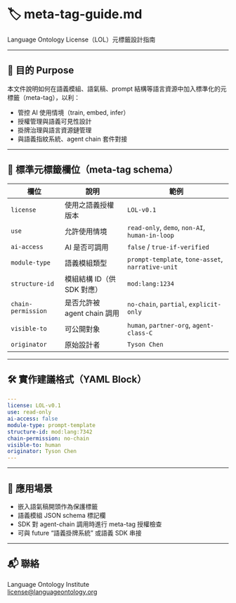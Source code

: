 # 🏷️ meta-tag-guide.md
Language Ontology License（LOL）元標籤設計指南

---

## 📌 目的 Purpose

本文件說明如何在語義模組、語氣稿、prompt 結構等語言資源中加入標準化的元標籤（meta-tag），以利：

- 管控 AI 使用情境（train, embed, infer）
- 授權管理與語義可見性設計
- 掛牌治理與語言資源鏈管理
- 與語義指紋系統、agent chain 套件對接

---

## 🧩 標準元標籤欄位（meta-tag schema）

| 欄位 | 說明 | 範例 |
|------|------|------|
| `license` | 使用之語義授權版本 | `LOL-v0.1` |
| `use` | 允許使用情境 | `read-only`, `demo`, `non-AI`, `human-in-loop` |
| `ai-access` | AI 是否可調用 | `false` / `true-if-verified` |
| `module-type` | 語義模組類型 | `prompt-template`, `tone-asset`, `narrative-unit` |
| `structure-id` | 模組結構 ID（供 SDK 對應） | `mod:lang:1234` |
| `chain-permission` | 是否允許被 agent chain 調用 | `no-chain`, `partial`, `explicit-only` |
| `visible-to` | 可公開對象 | `human`, `partner-org`, `agent-class-C` |
| `originator` | 原始設計者 | `Tyson Chen` |

---

## 🛠 實作建議格式（YAML Block）

```yaml
---
license: LOL-v0.1
use: read-only
ai-access: false
module-type: prompt-template
structure-id: mod:lang:7342
chain-permission: no-chain
visible-to: human
originator: Tyson Chen
---
```

---

## 🧬 應用場景

- 嵌入語氣稿開頭作為保護標籤
- 語義模組 JSON schema 標記欄
- SDK 對 agent-chain 調用時進行 meta-tag 授權檢查
- 可與 future “語義掛牌系統” 或語義 SDK 串接

---

## 📬 聯絡

Language Ontology Institute  
license@languageontology.org
